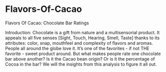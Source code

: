 # Flavors-Of-Cacao
Flavors Of Cacao: Chocolate Bar Ratings

Introduction:
Chocolate is a gift from nature and a multisensorial product. It appeals to all five senses [Sight, Touch, Hearing, Smell, Taste] thanks to its attributes: color, snap, mouthfeel and complexity of flavors and aromas. People all around the globe love it. It’s one of the favorites - if not THE favorite - sweet product around. 
But what makes people rate one chocolate bar above another? Is it the Cacao bean origin? Or is it the percentage of Cocoa in the bar?
We will the insights from this analysis to figure it all out.
